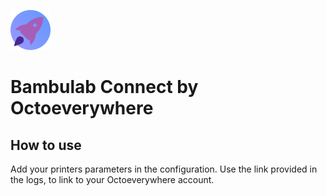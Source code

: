 ![alt text](icon.png  "Title")
# Bambulab Connect by Octoeverywhere



## How to use

Add your printers parameters in the configuration. Use the link provided in the logs, to link to your Octoeverywhere account.